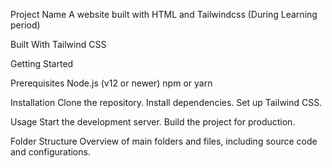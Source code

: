Project Name
A website built with HTML and Tailwindcss (During Learning period)

Built With
Tailwind CSS

Getting Started

Prerequisites
Node.js (v12 or newer)
npm or yarn

Installation
Clone the repository.
Install dependencies.
Set up Tailwind CSS.

Usage
Start the development server.
Build the project for production.

Folder Structure
Overview of main folders and files, including source code and configurations.

